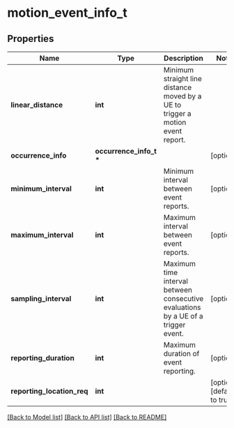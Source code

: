 # motion_event_info_t

## Properties
Name | Type | Description | Notes
------------ | ------------- | ------------- | -------------
**linear_distance** | **int** | Minimum straight line distance moved by a UE to trigger a motion event report. | 
**occurrence_info** | **occurrence_info_t \*** |  | [optional] 
**minimum_interval** | **int** | Minimum interval between event reports. | [optional] 
**maximum_interval** | **int** | Maximum interval between event reports. | [optional] 
**sampling_interval** | **int** | Maximum time interval between consecutive evaluations by a UE of a trigger event. | [optional] 
**reporting_duration** | **int** | Maximum duration of event reporting. | [optional] 
**reporting_location_req** | **int** |  | [optional] [default to true]

[[Back to Model list]](../README.md#documentation-for-models) [[Back to API list]](../README.md#documentation-for-api-endpoints) [[Back to README]](../README.md)


